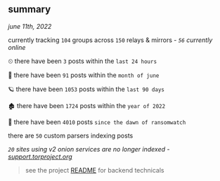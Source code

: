 
## summary
_june 11th, 2022_

currently tracking `104` groups across `150` relays & mirrors - _`56` currently online_

⏲ there have been `3` posts within the `last 24 hours`

🦈 there have been `91` posts within the `month of june`

🪐 there have been `1053` posts within the `last 90 days`

🏚 there have been `1724` posts within the `year of 2022`

🦕 there have been `4010` posts `since the dawn of ransomwatch`

there are `50` custom parsers indexing posts

_`20` sites using v2 onion services are no longer indexed - [support.torproject.org](https://support.torproject.org/onionservices/v2-deprecation/)_

> see the project [README](https://github.com/joshhighet/ransomwatch#ransomwatch--) for backend technicals
